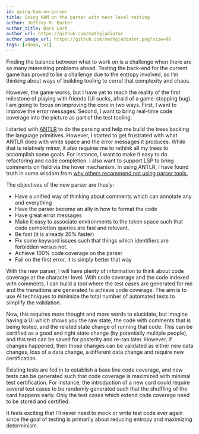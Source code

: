 ```yaml
---
id: going-ham-on-parser
title: Going HAM on the parser with next level testing
author: Jeffrey M. Barber
author_title: Dark Lord
author_url: https://github.com/mathgladiator
author_image_url: https://github.com/mathgladiator.png?size=96
tags: [adama, ui]
---
```


Finding the balance between what to work on is a challenge when there are so many interesting problems ahead. Testing the back-end for the current game has proved to be a challenge due to the entropy involved, so I’m thinking about ways of building tooling to corral that complexity and chaos.

However, the game works, but I have yet to reach the reality of the first milestone of playing with friends (UI sucks, afraid of a game-stopping bug). I am going to focus on improving the core in two ways. First, I want to improve the error messages. Second, I want to bring real-time code coverage into the picture as part of the test tooling.

I started with [ANTLR](https://www.antlr.org/) to do the parsing and help me build the trees backing the language primitives. However, I started to get frustrated with what ANTLR does with white space and the error messages it produces. While that is relatively minor, it also requires me to rethink all my trees to accomplish some goals. For instance, I want to make it easy to do refactoring and code completion. I also want to support LSP to bring comments on field via the hover mechanism. In using ANTLR, I have found truth in some wisdom from [why others recommend not using parser tools.](https://www.digitalmars.com/articles/b90.html)

The objectives of the new parser are thusly:
* Have a unified way of thinking about comments which can annotate any and everything
* Have the parser become an ally in how to format the code
* Have great error messages
* Make it easy to associate environments to the token space such that code completion queries are fast and relevant.
* Be fast (it is already 20% faster)
* Fix some keyword issues such that things which identifiers are forbidden versus not.
* Achieve 100% code coverage on the parser
* Fail on the first error, it is simply better that way

With the new parser, I will have plenty of information to think about code coverage at the character level. With code coverage and the code indexed with comments, I can build a tool where the test cases are generated for me and the transitions are generated to achieve code coverage. The aim is to use AI techniques to minimize the total number of automated tests to simplify the validation.

Now, this requires more thought and more words to elucidate, but imagine having a UI which shows you the raw state, the code with comments that is being tested, and the related state change of running that code. This can be certified as a good and right state change (by potentially multiple people), and this test can be saved for posterity and re-ran later. However, if changes happened, then those changes can be validated as either new data changes, loss of a data change, a different data change and require new certification.

Existing tests are fed in to establish a base line code coverage, and new tests can be generated such that code coverage is maximized with minimal test certification. For instance, the introduction of a new card could require several test cases to be randomly generated such that the shuffling of the card happens early. Only the test cases which extend code coverage need to be stored and certified.

It feels exciting that I’ll never need to mock or write test code ever again since the goal of testing is primarily about reducing entropy and maximizing determinism.

